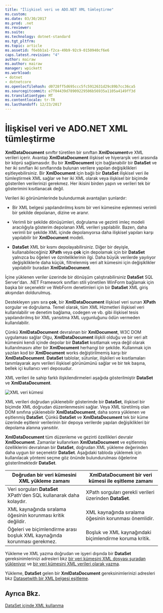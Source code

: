 ```yaml
---
title: "İlişkisel veri ve ADO.NET XML tümleştirme"
ms.custom: 
ms.date: 03/30/2017
ms.prod: .net
ms.reviewer: 
ms.suite: 
ms.technology: dotnet-standard
ms.tgt_pltfrm: 
ms.topic: article
ms.assetid: f6ebb1a1-f2ca-49b9-92c9-0150940cf6e6
caps.latest.revision: "4"
author: mairaw
ms.author: mairaw
manager: wpickett
ms.workload:
- dotnet
- dotnetcore
ms.openlocfilehash: d0728ff5d695ccc5fc5912631d29c89b7cc36ca5
ms.sourcegitcommit: e7f04439d78909229506b56935a1105a4149ff3d
ms.translationtype: MT
ms.contentlocale: tr-TR
ms.lasthandoff: 12/23/2017
---
```

# <a name="xml-integration-with-relational-data-and-adonet"></a>İlişkisel veri ve ADO.NET XML tümleştirme
**XmlDataDocument** sınıftır türetilen bir sınıftan **XmlDocument**ve XML verileri içerir. Avantajı **XmlDataDocument** ilişkisel ve hiyerarşik veri arasında bir köprü sağlamasıdır. Bu bir **XmlDocument** için bağlanabilir bir **DataSet** ve her iki sınıfları iki sınıflarında bulunan verilere yapılan değişiklikleri eşitleyebilirsiniz. Bir **XmlDocument** için bağlı bir **DataSet** ilişkisel veri ile tümleştirmek XML sağlar ve her iki XML olarak veya ilişkisel bir biçimde gösterilen verilerinizi gerekmez. Her ikisini birden yapın ve verileri tek bir gösterimini kısıtlanacak değil.  
  
 Verileri iki görünümlerinde bulundurmak avantajları şunlardır:  
  
-   Bir XML belgesi yapılandırılmış kısmı bir veri kümesine eşlenmesi verimli bir şekilde depolanan, dizine ve aranır.  
  
-   Verimli bir şekilde dönüşümleri, doğrulama ve gezinti imleç modeli aracılığıyla gösterim depolanan XML verileri yapılabilir. Bazen, daha verimli bir şekilde XML içinde depolanıyorsa daha ilişkisel yapıları karşı yapılabilir bir **XmlDocument** modeli.  
  
-   **DataSet** XML bir kısmı depolayabilirsiniz. Diğer bir deyişle, kullanabileceğiniz **XPath** veya **çok** için depolamak için bir **DataSet** yalnızca bu öğeleri ve özniteliklerinin ilgi. Daha büyük verilerde yayılıyor değişikliklerle daha küçük, filtrelenmiş veri alt kümesini için değişiklikler yapılabilir buradan **XmlDataDocument**.  
  
 İçine yüklenen veriler üzerinde bir dönüşüm çalıştırabilirsiniz **DataSet** SQL Server'dan. .NET Framework sınıfları stili yönetilen WinForm bağlamak için başka bir seçenektir ve WebForm denetimleri için bir **DataSet** XML giriş akışından doldurulmuş.  
  
 Destekleyen yanı sıra **çok**, bir **XmlDataDocument** ilişkisel veri sunan **XPath** sorgular ve doğrulama.  Temel olarak, tüm XML Hizmetleri ilişkisel veri kullanılabilir ve denetim bağlama, codegen ve vb. gibi ilişkisel tesis yapılandırılmış bir XML yansıtma XML uygunluğunu ödün vermeden kullanılabilir.  
  
 Çünkü **XmlDataDocument** devralınan bir **XmlDocument**, W3C DOM uygulaması sağlar Olgu, **XmlDataDocument** ilişkili olduğu ve bir veri alt kümesini kendi içinde depolar bir **DataSet** kısıtlamak veya değil olarak kullanılmasını alter bir **XmlDocument** herhangi bir şekilde. Kullanmak için yazılan kod bir **XmlDocument** works değiştirilmemiş karşı bir **XmlDataDocument**. **DataSet** tablolar, sütunlar, ilişkileri ve kısıtlamaları tanımlayarak aynı verileri ilişkisel görünümünü sağlar ve bir tek başına, bellek içi kullanıcı veri deposudur.  
  
 XML verileri ile sahip farklı ilişkilendirmeleri aşağıda gösterilmiştir **DataSet** ve **XmlDataDocument**.  
  
 ![XML veri kümesi](../../../../docs/standard/data/xml/media/xmlintegrationwithrelationaldataandadodotnet.gif "xmlIntegrationWithRelationalDataAndADOdotNet")  
  
 XML verileri doğrudan yüklenebilir gösterimde bir **DataSet**, ilişkisel bir biçimde XML doğrudan düzenlenmesini sağlar. Veya XML türetilmiş olan DOM sınıfına yüklenebilir **XmlDataDocument**, daha sonra yüklenen ve eşitlenmiş **DataSet**. Çünkü **DataSet** ve **XmlDataDocument** tek bir küme üzerinde eşitlenir verilerinin bir depoya verilerde yapılan değişiklikleri bir depolama alanına yansıtılır.  
  
 **XmlDataDocument** tüm düzenleme ve gezinti özellikleri devralır **XmlDocument**. Zamanlar kullanırken **XmlDataDocument** ve eşitlenmiş özelliklerini devralınan bir **DataSet**, doğrudan XML yükleme değerinden daha uygun bir seçenektir **DataSet**. Aşağıdaki tabloda yüklemek için kullanılacak yöntemi seçme göz önünde bulundurulması öğelerine gösterilmektedir **DataSet**.  
  
|Doğrudan bir veri kümesini XML yükleme zamanı|XmlDataDocument bir veri kümesi ile eşitleme zamanı|  
|----------------------------------------------|-----------------------------------------------------------|  
|Veri sorguları **DataSet** XPath'den SQL kullanarak daha kolaydır.|XPath sorguları gerekli verileri üzerinden **DataSet**.|  
|XML kaynağında sıralama öğesinin korunması kritik değildir.|XML kaynağında sıralama öğesinin korunması önemlidir.|  
|Öğeleri ve biçimlendirme arası boşluk XML kaynağında korunması gerekmez.|Boşluk ve XML kaynağındaki biçimlendirme koruma kritik.|  
  
 Yükleme ve XML yazma doğrudan ve işyeri dışında bir **DataSet** gereksinimlerinizi adresleri bkz [bir veri kümesini XML dosyası şuradan yükleniyor](../../../../docs/framework/data/adonet/dataset-datatable-dataview/loading-a-dataset-from-xml.md) ve [bir veri kümesini XML verileri olarak yazma](../../../../docs/framework/data/adonet/dataset-datatable-dataview/writing-dataset-contents-as-xml-data.md).  
  
 Yükleme, **DataSet** gelen bir **XmlDataDocument** gereksinimlerinizi adresleri bkz [Datasetwith bir XML belgesi eşitleme](../../../../docs/framework/data/adonet/dataset-datatable-dataview/dataset-and-xmldatadocument-synchronization.md).  
  
## <a name="see-also"></a>Ayrıca Bkz.  
 [DataSet içinde XML kullanma](../../../../docs/framework/data/adonet/dataset-datatable-dataview/using-xml-in-a-dataset.md)
